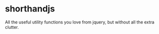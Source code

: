 # shorthandjs
All the useful utility functions you love from jquery, but without all the extra clutter.
